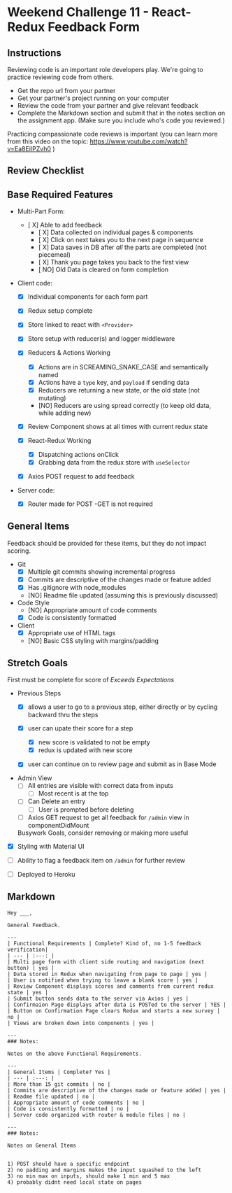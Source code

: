 # Weekend Challenge 11 - React-Redux Feedback Form

## Instructions

Reviewing code is an important role developers play. We're going to practice reviewing code from others.

- Get the repo url from your partner
- Get your partner's project running on your computer
- Review the code from your partner and give relevant feedback
- Complete the Markdown section and submit that in the notes section on the assignment app. (Make sure you include who's code you reviewed.)

Practicing compassionate code reviews is important (you can learn more from this video on the topic: https://www.youtube.com/watch?v=Ea8EiIPZvh0 )

## Review Checklist

## Base Required Features 

- Multi-Part Form:  
  - [ X] Able to add feedback
    - [ X] Data collected on individual pages & components
    - [ X] Click on next takes you to the next page in sequence
    - [ X] Data saves in DB after *all* the parts are completed (not piecemeal)
    - [ X] Thank you page takes you back to the first view
    - [ NO] Old Data is cleared on form completion

- Client code:
  - [X]  Individual components for each form part
  - [X]  Redux setup complete
    - [X] Store linked to react with `<Provider>`
    - [X] Store setup with reducer(s) and logger middleware 
  - [X] Reducers & Actions Working
    - [X] Actions are in SCREAMING_SNAKE_CASE and semantically named
    - [X] Actions have a `type` key, and `payload` if sending data
    - [X] Reducers are returning a new state, or the old state (not mutating)
    - [NO] Reducers are using spread correctly (to keep old data, while adding new)
  - [X] Review Component shows at all times with current redux state
  - [X] React-Redux Working
    - [X] Dispatching actions onClick
    - [X] Grabbing data from the redux store with `useSelector`
  - [X] Axios POST request to add feedback


- Server code:   
  - [X] Router made for POST   -GET is not required


## General Items
Feedback should be provided for these items, but they do not impact scoring.

- Git 
  - [X] Multiple git commits showing incremental progress
  - [X] Commits are descriptive of the changes made or feature added 
  - [X] Has .gitignore with node_modules
  - [NO] Readme file updated (assuming this is previously discussed)
- Code Style 
  - [NO] Appropriate amount of code comments
  - [X] Code is consistently formatted
- Client
  - [X] Appropriate use of HTML tags
  - [NO] Basic CSS styling with margins/padding


## Stretch Goals
First must be complete for score of  _Exceeds Expectations_

- Previous Steps
  - [X] allows a user to go to a previous step, either directly or by cycling backward thru the steps
  - [X] user can upate their score for a step
    - [X] new score is validated to not be empty
    - [X] redux is updated with new score
  - [X] user can continue on to review page and submit as in Base Mode


- Admin View
  - [ ] All entries are visible with correct data from inputs
    - [ ] Most recent is at the top
  - [ ] Can Delete an entry
    - [ ] User is prompted before deleting
  - [ ] Axios GET request to get all feedback for `/admin` view in componentDidMount

  Busywork Goals, consider removing or making more useful

- [X] Styling with Material UI
- [ ] Ability to flag a feedback item on `/admin` for further review
- [ ] Deployed to Heroku


## Markdown

```
Hey ___,

General Feedback.

---
| Functional Requirements | Complete? Kind of, no 1-5 feedback verification|
| --- | :---: |
| Multi page form with client side routing and navigation (next button) | yes |
| Data stored in Redux when navigating from page to page | yes |
| User is notified when trying to leave a blank score | yes |
| Review Component displays scores and comments from current redux state | yes |
| Submit button sends data to the server via Axios | yes |
| Confirmaion Page displays after data is POSTed to the server | YES |
| Button on Confirmation Page clears Redux and starts a new survey | no |
| Views are broken down into components | yes |

---
### Notes:

Notes on the above Functional Requirements.

---
| General Items | Complete? Yes |
| --- | :---: |
| More than 15 git commits | no |
| Commits are descriptive of the changes made or feature added | yes |
| Readme file updated | no |
| Appropriate amount of code comments | no |
| Code is consistently formatted | no |
| Server code organized with router & module files | no |

---
### Notes:

Notes on General Items


1) POST should have a specific endpoint
2) no padding and margins makes the input squashed to the left
3) no min max on inputs, should make 1 min and 5 max
4) probably didnt need local state on pages
```
